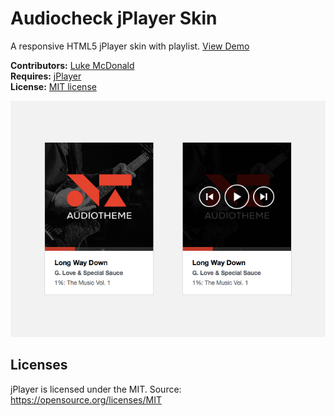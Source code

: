 # Audiocheck jPlayer Skin

A responsive HTML5 jPlayer skin with playlist. [View Demo](https://lukemcdonald.github.io/jplayer-skin-audiocheck/)

**Contributors:** [Luke McDonald](https://lukemcdonald.com)  
**Requires:** [jPlayer](http://jplayer.org)  
**License:** [MIT license](https://opensource.org/licenses/MIT)

![Audiocheck jPlayer Skin](screenshot-1.jpg)

## Licenses

jPlayer is licensed under the MIT.
Source: https://opensource.org/licenses/MIT
